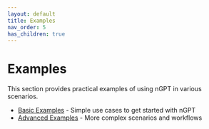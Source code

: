 ```yaml
---
layout: default
title: Examples
nav_order: 5
has_children: true
---
```


# Examples

This section provides practical examples of using nGPT in various scenarios.

- [Basic Examples](examples/basic.md) - Simple use cases to get started with nGPT
- [Advanced Examples](examples/advanced.md) - More complex scenarios and workflows 